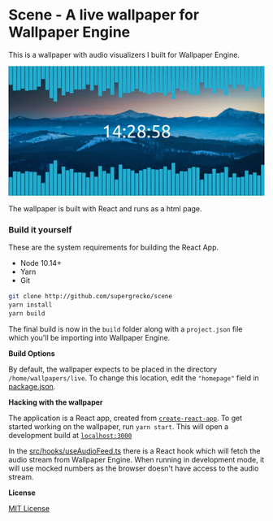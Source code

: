 # Scene - A live wallpaper for Wallpaper Engine

This is a wallpaper with audio visualizers I built for Wallpaper Engine.

![Preview](public/preview.png)

The wallpaper is built with React and runs as a html page.

### Build it yourself

These are the system requirements for building the React App.

- Node  10.14+
- Yarn
- Git

```bash
git clone http://github.com/supergrecko/scene
yarn install
yarn build
```

The final build is now in the `build` folder along with a `project.json` file which you'll be importing into Wallpaper
Engine.

**Build Options**

By default, the wallpaper expects to be placed in the directory `/home/wallpapers/live`. To change this location, edit
the `"homepage"` field in [package.json](package.json).

**Hacking with the wallpaper**

The application is a React app, created from [`create-react-app`](https://create-react-app.dev/). To get started working
on the wallpaper, run `yarn start`. This will open a development build at [`localhost:3000`](http://localhost:3000)

In the [src/hooks/useAudioFeed.ts](src/hooks/useAudioFeed.ts) there is a React hook which will fetch the audio stream
from Wallpaper Engine. When running in development mode, it will use mocked numbers as the browser doesn't have access
to the audio stream.

**License**

[MIT License](LICENSE)